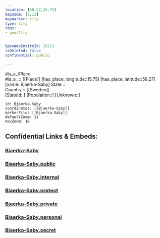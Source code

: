 ```yaml
---
location: [58.27,15.75] 
mapzoom: [7,12] 
mapmarker: city 
type: City
tags:
- geo/City


SpocWebEntityId: 29213
isDeleted: false
confidential: public

---
```

#is_a_/Place  
#is_a_ :: [[Place]] 
[has_place_longitude::15.75] 
[has_place_latitude::58.27] 
[name::Bjaerka-Saby] 
State ::  
Country :: [[Sweden]]  
[StateId::] 
[Population::] 
[Unknown::] 


```leaflet
id: Bjaerka-Saby
coordinates: [[Bjaerka-Saby]] 
markerFile: [[Bjaerka-Saby]] 
defaultZoom: 11 
maxZoom: 18
```


## Confidential Links & Embeds: 

### [Bjaerka-Saby](/_Standards/Earth/Continent/Europe/Europe~North/Sweden/Provinces~Sweden/Östergötland/City/Bjaerka-Saby.md) 

### [Bjaerka-Saby.public](/_public/Earth/Continent/Europe/Europe~North/Sweden/Provinces~Sweden/Östergötland/City/Bjaerka-Saby.public.md) 

### [Bjaerka-Saby.internal](/_internal/Earth/Continent/Europe/Europe~North/Sweden/Provinces~Sweden/Östergötland/City/Bjaerka-Saby.internal.md) 

### [Bjaerka-Saby.protect](/_protect/Earth/Continent/Europe/Europe~North/Sweden/Provinces~Sweden/Östergötland/City/Bjaerka-Saby.protect.md) 

### [Bjaerka-Saby.private](/_private/Earth/Continent/Europe/Europe~North/Sweden/Provinces~Sweden/Östergötland/City/Bjaerka-Saby.private.md) 

### [Bjaerka-Saby.personal](/_personal/Earth/Continent/Europe/Europe~North/Sweden/Provinces~Sweden/Östergötland/City/Bjaerka-Saby.personal.md) 

### [Bjaerka-Saby.secret](/_secret/Earth/Continent/Europe/Europe~North/Sweden/Provinces~Sweden/Östergötland/City/Bjaerka-Saby.secret.md)

